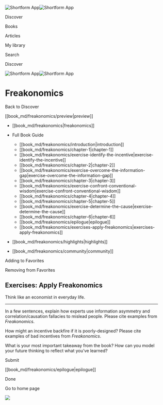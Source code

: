 ![Shortform App](/img/logo.36a2399e.svg)![Shortform App](/img/logo-dark.70c1b072.svg)

Discover

Books

Articles

My library

Search

Discover

![Shortform App](/img/logo.36a2399e.svg)![Shortform App](/img/logo-dark.70c1b072.svg)

# Freakonomics

Back to Discover

[[book_md/freakonomics/preview|preview]]

  * [[book_md/freakonomics|freakonomics]]
  * Full Book Guide

    * [[book_md/freakonomics/introduction|introduction]]
    * [[book_md/freakonomics/chapter-1|chapter-1]]
    * [[book_md/freakonomics/exercise-identify-the-incentive|exercise-identify-the-incentive]]
    * [[book_md/freakonomics/chapter-2|chapter-2]]
    * [[book_md/freakonomics/exercise-overcome-the-information-gap|exercise-overcome-the-information-gap]]
    * [[book_md/freakonomics/chapter-3|chapter-3]]
    * [[book_md/freakonomics/exercise-confront-conventional-wisdom|exercise-confront-conventional-wisdom]]
    * [[book_md/freakonomics/chapter-4|chapter-4]]
    * [[book_md/freakonomics/chapter-5|chapter-5]]
    * [[book_md/freakonomics/exercise-determine-the-cause|exercise-determine-the-cause]]
    * [[book_md/freakonomics/chapter-6|chapter-6]]
    * [[book_md/freakonomics/epilogue|epilogue]]
    * [[book_md/freakonomics/exercises-apply-freakonomics|exercises-apply-freakonomics]]
  * [[book_md/freakonomics/highlights|highlights]]
  * [[book_md/freakonomics/community|community]]



Adding to Favorites 

Removing from Favorites 

## Exercises: Apply Freakonomics

Think like an economist in everyday life.

* * *

In a few sentences, explain how experts use information asymmetry and correlation/causation fallacies to mislead people. Please cite examples from _Freakonomics_.

How might an incentive backfire if it is poorly-designed? Please cite examples of bad incentives from _Freakonomics_.

What is your most important takeaway from the book? How can you model your future thinking to reflect what you’ve learned?

Submit 

[[book_md/freakonomics/epilogue|epilogue]]

Done

Go to home page 

![](https://bat.bing.com/action/0?ti=56018282&Ver=2&mid=c816c5a2-a6a7-428e-a3b8-a02fd28aaa2b&sid=49fff5b0636c11eeb9c611038afc8668&vid=4a005010636c11ee80c703d4c4a7acd5&vids=0&msclkid=N&pi=0&lg=en-US&sw=800&sh=600&sc=24&nwd=1&tl=Shortform%20%7C%20Freakonomics&p=https%3A%2F%2Fwww.shortform.com%2Fapp%2Fbook%2Ffreakonomics%2Fexercises-apply-freakonomics&r=&lt=402&evt=pageLoad&sv=1&rn=222094)
